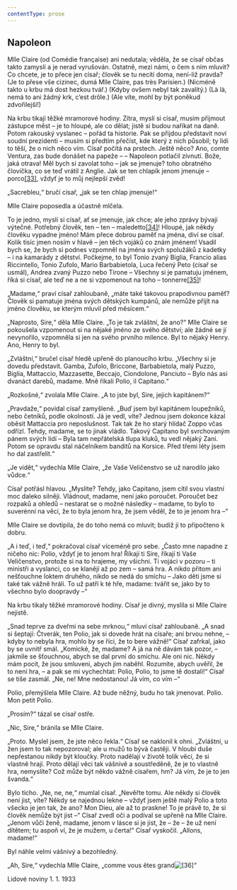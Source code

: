```yaml
---
contentType: prose
---
```


## Napoleon

Mlle Claire (od Comédie française) ani nedutala; věděla, že se císař občas takto zamyslí a je nerad vyrušován. Ostatně, mezi námi, o čem s ním mluvit? Co chcete, je to přece jen císař; člověk se tu necítí doma, není-liž pravda? (Je to přese vše cizinec, dumá Mlle Claire, pas très Parisien.) (Nicméně takto u krbu má dost hezkou tvář.) (Kdyby ovšem nebyl tak zavalitý.) (Là là, nemá to ani žádný krk, c’est drôle.) (Ale víte, mohl by být poněkud zdvořilejší!)

Na krbu tikají těžké mramorové hodiny. Zítra, myslí si císař, musím přijmout zástupce měst – je to hloupé, ale co dělat; jistě si budou naříkat na daně. Potom rakouský vyslanec – pořád ta historie. Pak se přijdou představit noví soudní prezidenti – musím si předtím přečíst, kde který z nich působil; ty lidi to těší, že o nich něco vím. Císař počítá na prstech. Ještě něco? Ano, comte Ventura, zas bude donášet na papeže – – Napoleon potlačil zívnutí. Bože, jaká otrava! Měl bych si zavolat toho – jak se jmenuje? toho obratného človíčka, co se teď vrátil z Anglie. Jak se ten chlapík jenom jmenuje – porco[\[33\]](./resources/undefined), vždyť je to můj nejlepší zvěd!

„Sacrebleu,“ bručí císař, „jak se ten chlap jmenuje!“

Mlle Claire poposedla a účastně mlčela.

To je jedno, myslí si císař, ať se jmenuje, jak chce; ale jeho zprávy bývají výtečné. Potřebný člověk, ten – ten – maledetto[\[34\]](./resources/undefined)! Hloupé, jak někdy člověku vypadne jméno! Mám přece dobrou paměť na jména, diví se císař. Kolik tisíc jmen nosím v hlavě – jen těch vojáků co znám jménem! Vsadil bych se, že bych si podnes vzpomněl na jména svých spolužáků z kadetky – i na kamarády z dětství. Počkejme, to byl Tonio zvaný Biglia, Francio alias Riccintello, Tonio Zufolo, Mario Barbabietola, Luca řečený Peto (císař se usmál), Andrea zvaný Puzzo nebo Tirone – Všechny si je pamatuju jménem, říká si císař, ale teď ne a ne si vzpomenout na toho – tonnerre[\[35\]](./resources/undefined)!

„Madame,“ praví císař zahloubaně, „máte také takovou prapodivnou paměť? Člověk si pamatuje jména svých dětských kumpánů, ale nemůže přijít na jméno člověku, se kterým mluvil před měsícem.“

„Naprosto, Sire,“ děla Mlle Claire. „To je tak zvláštní, že ano?“ Mlle Claire se pokoušela vzpomenout si na nějaké jméno ze svého dětství; ale žádné se jí nevynořilo, vzpomněla si jen na svého prvního milence. Byl to nějaký Henry. Ano, Henry to byl.

„Zvláštní,“ bručel císař hledě upřeně do planoucího krbu. „Všechny si je dovedu představit. Gamba, Zufolo, Briccone, Barbabietola, malý Puzzo, Biglia, Mattaccio, Mazzasette, Beccajo, Ciondolone, Panciuto – Bylo nás asi dvanáct darebů, madame. Mně říkali Polio, il Capitano.“

„Rozkošné,“ zvolala Mlle Claire. „A to jste byl, Sire, jejich kapitánem?“

„Pravdaže,“ povídal císař zamyšleně. „Buď jsem byl kapitánem loupežníků, nebo četníků, podle okolností. Já je vedl, víte? Jednou jsem dokonce kázal oběsit Mattaccia pro neposlušnost. Tak tak že ho starý hlídač Zoppo včas odřízl. Tehdy, madame, se to jinak vládlo. Takový Capitano byl svrchovaným pánem svých lidí – Byla tam nepřátelská tlupa kluků, tu vedl nějaký Zani. Potom se opravdu stal náčelníkem banditů na Korsice. Před třemi léty jsem ho dal zastřelit.“

„Je vidět,“ vydechla Mlle Claire, „že Vaše Veličenstvo se už narodilo jako vůdce.“

Císař potřásl hlavou. „Myslíte? Tehdy, jako Capitano, jsem cítil svou vlastní moc daleko silněji. Vládnout, madame, není jako poroučet. Poroučet bez rozpaků a ohledů – nestarat se o možné následky – madame, to bylo to suverénní na věci, že to byla jenom hra, že jsem věděl, že to je jenom hra –“

Mlle Claire se dovtípila, že do toho nemá co mluvit; budiž jí to připočteno k dobru.

„A i teď, i teď,“ pokračoval císař víceméně pro sebe. „Často mne napadne z ničeho nic: Polio, vždyť je to jenom hra! Říkají ti Sire, říkají ti Vaše Veličenstvo, protože si na to hrajeme, my všichni. Ti vojáci v pozoru – ti ministři a vyslanci, co se klanějí až po zem – samá hra. A nikdo přitom ani nešťouchne loktem druhého, nikdo se nedá do smíchu – Jako děti jsme si také tak vážně hráli. To už patří k té hře, madame: tvářit se, jako by to všechno bylo doopravdy –“

Na krbu tikaly těžké mramorové hodiny. Císař je divný, myslila si Mlle Claire nejistě.

„Snad teprve za dveřmi na sebe mrknou,“ mluví císař zahloubaně. „A snad si šeptají: Čtverák, ten Polio, jak si dovede hrát na císaře; ani brvou nehne, – kdyby to nebyla hra, mohlo by se říci, že to bere vážně!“ Císař zafrkal, jako by se uvnitř smál. „Komické, že, madame? A já na ně dávám tak pozor, – jakmile se šťouchnou, abych se dal první do smíchu. Ale oni nic. Někdy mám pocit, že jsou smluveni, abych jim naběhl. Rozumíte, abych uvěřil, že to není hra, – a pak se mi vychechtat: Polio, Polio, to jsme tě dostali!“ Císař se tiše zasmál. „Ne, ne! Mne nedostanou! Já vím, co vím –“

Polio, přemýšlela Mlle Claire. Až bude něžný, budu ho tak jmenovat. Polio. Mon petit Polio.

„Prosím?“ tázal se císař ostře.

„Nic, Sire,“ bránila se Mlle Claire.

„Proto. Myslel jsem, že jste něco řekla.“ Císař se naklonil k ohni. „Zvláštní, u žen jsem to tak nepozoroval; ale u mužů to bývá častěji. V hloubi duše nepřestanou nikdy být kloučky. Proto nadělají v životě tolik věcí, že si vlastně hrají. Proto dělají věci tak vášnivě a soustředěně, že je to vlastně hra, nemyslíte? Což může být někdo vážně císařem, hm? Já vím, že je to jen švanda.“

Bylo ticho. „Ne, ne, ne,“ mumlal císař. „Nevěřte tomu. Ale někdy si člověk není jist, víte? Někdy se najednou lekne – vždyť jsem ještě malý Polio a toto všecko je jen tak, že ano? Mon Dieu, ale až to praskne! To je právě to, že si člověk nemůže být jist –“ Císař zvedl oči a podíval se upřeně na Mlle Claire. „Jenom vůči ženě, madame, jenom v lásce si je jist, že – že – že už není dítětem; tu aspoň ví, že je mužem, u čerta!“ Císař vyskočil. „Allons, madame!“

Byl náhle velmi vášnivý a bezohledný.

„Ah, Sire,“ vydechla Mlle Claire, „comme vous êtes grand![\[36\]](./resources/undefined)“

Lidové noviny 1. 1. 1933

